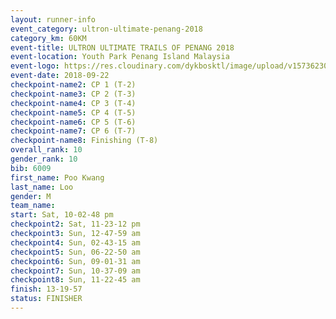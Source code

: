 ```yaml
---
layout: runner-info 
event_category: ultron-ultimate-penang-2018 
category_km: 60KM 
event-title: ULTRON ULTIMATE TRAILS OF PENANG 2018 
event-location: Youth Park Penang Island Malaysia 
event-logo: https://res.cloudinary.com/dykbosktl/image/upload/v1573623002/Logo/ULTRO_2018_LOGO_btp5xw.jpg 
event-date: 2018-09-22 
checkpoint-name2: CP 1 (T-2) 
checkpoint-name3: CP 2 (T-3) 
checkpoint-name4: CP 3 (T-4) 
checkpoint-name5: CP 4 (T-5) 
checkpoint-name6: CP 5 (T-6) 
checkpoint-name7: CP 6 (T-7) 
checkpoint-name8: Finishing (T-8) 
overall_rank: 10
gender_rank: 10
bib: 6009
first_name: Poo Kwang
last_name: Loo
gender: M
team_name: 
start: Sat, 10-02-48 pm
checkpoint2: Sat, 11-23-12 pm
checkpoint3: Sun, 12-47-59 am
checkpoint4: Sun, 02-43-15 am
checkpoint5: Sun, 06-22-50 am
checkpoint6: Sun, 09-01-31 am
checkpoint7: Sun, 10-37-09 am
checkpoint8: Sun, 11-22-45 am
finish: 13-19-57
status: FINISHER
---
```

